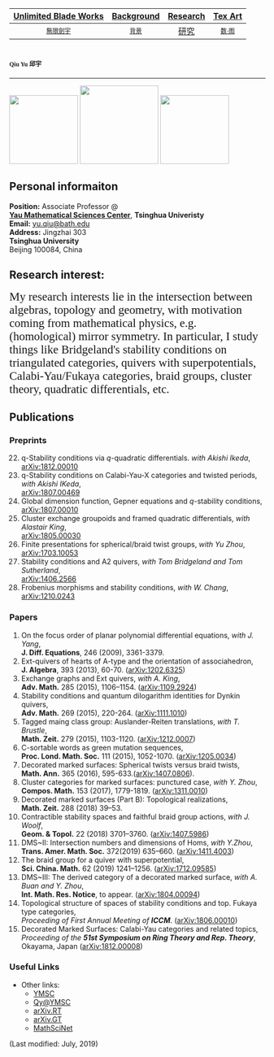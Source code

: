 [Unlimited Blade Works](https://ubw-q.github.io)  | [Background](https://ubw-q.github.io/BG)  | [Research](https://ubw-q.github.io/Rs) |  [Tex Art](https://ubw-q.github.io/Art)  
:---: | :---: | :---: | :---:
[<span style="font-family:STKaiti;font-size:12;font-color:blue">無限劍宇</span>](https://ubw-q.github.io/Qy) | [<span style="font-family:STKaiti;font-size:12;font-color:blue"> 背景 </span>](https://ubw-q.github.io/BJ)  | [研究](https://ubw-q.github.io/Rs)       |  [<span style="font-family:STKaiti;font-size:12;font-color:blue"> 数·图 </span>](https://ubw-q.github.io/Art) 


# <span style="font-family:STKaiti;font-size:12"> Qiu Yu 邱宇 </span> 
---
<img src="https://raw.githubusercontent.com/UBW-Q/ubw-q.github.io/master/Fig/2CB9A147-EF06-4FBF-94E4-EA232A5BE934.jpeg" width="135" /> <img 
src="https://github.com/UBW-Q/ubw-q.github.io/blob/master/Baltic%20Sea.jpg" width="154" /> <img src="https://raw.githubusercontent.com/UBW-Q/ubw-q.github.io/master/Fig/FD57DCDA-7D56-4FB9-84AD-2887A443D480.jpeg" width="135" />

## Personal informaiton
**Position:**  Associate Professor @ <br> 
**[Yau Mathematical Sciences Center](http://ymsc.tsinghua.edu.cn/cn)**, **Tsinghua Univeristy** <br>
**Email:** [yu.qiu@bath.edu]()  <br> 
**Address:** Jingzhai 303 <br> **Tsinghua University** <br> Beijing 100084, China  <br>

## Research interest: 
<span style="font-family:Papyrus;font-color:blue;font-size:23px;"> My research interests lie in the intersection between algebras, topology and geometry, with motivation coming from mathematical physics, e.g. (homological) mirror symmetry. In particular, I study things like Bridgeland's stability conditions on triangulated categories, quivers with superpotentials, Calabi-Yau/Fukaya categories, braid groups, cluster theory, quadratic differentials, etc.</span>

## Publications
### Preprints
22. q-Stability conditions via $q$-quadratic differentials. _with Akishi Ikeda_, <br> 
[arXiv:1812.00010](https://arxiv.org/abs/1812.00010)
21. q-Stability conditions on Calabi-Yau-X  categories and twisted periods, _with Akishi IKeda_, <br>
[arXiv:1807.00469](https://arxiv.org/abs/1807.00469)
20. Global dimension function, Gepner equations and $q$-stability conditions, <br>
[arXiv:1807.00010](https://arxiv.org/abs/1807.00010)
19. Cluster exchange groupoids and framed quadratic differentials, _with Alastair King_, <br>
[arXiv:1805.00030](https://arxiv.org/abs/1805.00030)
17. Finite presentations for spherical/braid twist groups, _with Yu Zhou_, <br>
[arXiv:1703.10053](https://arxiv.org/abs/1703.10053)
16. Stability conditions and A2 quivers, _with Tom Bridgeland and Tom Sutherland_, <br>
[arXiv:1406.2566](https://arxiv.org/abs/1406.2566)
16.	Frobenius morphisms and stability conditions, _with W. Chang_, <br>
[arXiv:1210.0243](https://arxiv.org/abs/1210.0243)

### Papers
1.	On the focus order of planar polynomial differential equations, _with J. Yang_, <br> 
**J. Diff. Equations**, 246 (2009),  3361-3379. 
2.	Ext-quivers of hearts of A-type and the orientation of associahedron, <br> 
**J. Algebra**, 393 (2013),  60-70. ([arXiv:1202.6325](https://arxiv.org/abs/1202.6325))
3.	Exchange graphs and Ext quivers, _with A. King_, <br> 
**Adv. Math.** 285 (2015),  1106–1154. ([arXiv:1109.2924](https://arxiv.org/abs/1109.2924))
4.	Stability conditions and quantum dilogarithm identities for Dynkin quivers, <br> 
**Adv. Math.** 269 (2015),  220-264. ([arXiv:1111.1010](https://arxiv.org/abs/1111.1010))
5.	Tagged maing class group: Auslander-Reiten translations, _with T. Brustle_, <br> 
**Math. Zeit.** 279 (2015),  1103-1120. ([arXiv:1212.0007](https://arxiv.org/abs/1212.0007))
6.	C-sortable words as green mutation sequences, <br> 
**Proc. Lond. Math. Soc.** 111 (2015),  1052-1070. ([arXiv:1205.0034](https://arxiv.org/abs/1205.0034))
7.	Decorated marked surfaces: Spherical twists versus braid twists, <br> 
**Math. Ann.** 365 (2016),  595-633.([arXiv:1407.0806](https://arxiv.org/abs/1407.0806)).
8.	Cluster categories for marked surfaces: punctured case, _with Y. Zhou_, <br> 
**Compos. Math.** 153 (2017),  1779-1819. ([arXiv:1311.0010](https://arxiv.org/abs/1311.0010))
9.	Decorated marked surfaces (Part B): Topological realizations, <br> 
**Math. Zeit.** 288 (2018)  39–53.
10.	Contractible stability spaces and faithful braid group actions, _with J. Woolf_, <br> 
**Geom. & Topol.** 22 (2018) 3701–3760. ([arXiv:1407.5986](https://arxiv.org/abs/1407.5986))
11.	DMS~II: Intersection numbers and dimensions of Homs, _with Y.Zhou_, <br> 
**Trans. Amer. Math. Soc.** 372(2019) 635–660. ([arXiv:1411.4003](https://arxiv.org/abs/1411.4003))
12.	The braid group for a quiver with superpotential, <br> 
**Sci. China. Math.** 62 (2019) 1241–1256. ([arXiv:1712.09585](https://arxiv.org/abs/1712.09585))
13.	DMS~III: The derived category of a decorated marked surface, _with A. Buan and Y. Zhou_, <br> 
**Int. Math. Res. Notice**, to appear. ([arXiv:1804.00094](https://arxiv.org/abs/1804.00094))
14.	Topological structure of spaces of stability conditions and top. Fukaya type categories, <br>
_Proceeding of First Annual Meeting of **ICCM**_.  ([arXiv:1806.00010](https://arxiv.org/abs/1806.00010))
15.	Decorated Marked Surfaces: Calabi-Yau categories and related topics, <br> 
_Proceeding of the **51st Symposium on Ring Theory and Rep. Theory**_, Okayama, Japan ([arXiv:1812.00008](https://arxiv.org/abs/1812.00008))

### Useful Links

* Other links:
  * [YMSC](http://ymsc.tsinghua.edu.cn/cn)
  * [Qy@YMSC](http://ymsc.tsinghua.edu.cn/cn/content/show/170-128.html)
  * [arXiv.RT](http://arxiv.org/list/math.RT/recent)
  * [arXiv.GT](http://arxiv.org/list/math.GT/recent)
  * [MathSciNet](http://www.ams.org/mathscinet/)
 
 
(Last modified: July, 2019)


